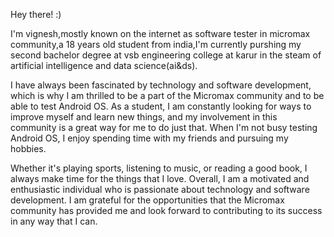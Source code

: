 Hey there! :)

I'm vignesh,mostly known on the internet as software tester in micromax community,a 18 years old student from india,I'm currently purshing my second bachelor degree at vsb engineering college at karur in the steam of artificial intelligence and data science(ai&ds).

I have always been fascinated by technology and software development, which is why I am thrilled to be a part of the Micromax community and to be able to test Android OS. As a student, I am constantly looking for ways to improve myself and learn new things, and my involvement in this community is a great way for me to do just that. When I'm not busy testing Android OS, I enjoy spending time with my friends and pursuing my hobbies.

Whether it's playing sports, listening to music, or reading a good book, I always make time for the things that I love. Overall, I am a motivated and enthusiastic individual who is passionate about technology and software development. I am grateful for the opportunities that the Micromax community has provided me and look forward to contributing to its success in any way that I can.
